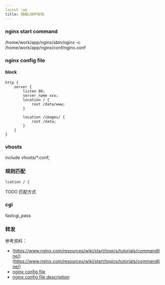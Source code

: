 ```yaml
---
layout :wp
title: 理解LNMP架构
---
```


### nginx start command ###

/home/work/app/nginx/sbin/nginx -c /home/work/app/nginx/conf/nginx.conf   


### nginx config file ###   

#### block ####  

```
http {
    server {
        listen 80;
        server_name xxx;
        location / {
            root /data/www;
        }

        location /images/ {
            root /data;
        }
    }
}
```


### vhosts ###
include  vhosts/*.conf;   


### 规则匹配 ###   

```
lcation / {

```
TODO 匹配方式


### cgi ###  
fastcgi_pass  


### 转发 ###   



参考资料：   

* [https://www.nginx.com/resources/wiki/start/topics/tutorials/commandline/)(https://www.nginx.com/resources/wiki/start/topics/tutorials/commandline/)  
* [nginx config file](http://nginx.org/en/docs/beginners_guide.html)  
* [nginx config file description](http://www.cnblogs.com/xiaogangqq123/archive/2011/03/02/1969006.html)   

